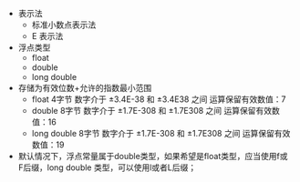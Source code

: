 * 表示法
    * 标准小数点表示法
    * E 表示法
* 浮点类型
    * float
    * double
    * long double
* 存储为有效位数+允许的指数最小范围
    * float 4字节	数字介于 ±3.4E-38 和 ±3.4E38 之间	运算保留有效数值：7
    * double 8字节	数字介于 ±1.7E-308 和 ±1.7E308 之间	运算保留有效数值：16
    * long double   8字节	数字介于 ±1.7E-308 和 ±1.7E308 之间 运算保留有效数值：19
* 默认情况下，浮点常量属于double类型，如果希望是float类型，应当使用f或F后缀，long double 类型，可以使用l或者L后缀；
